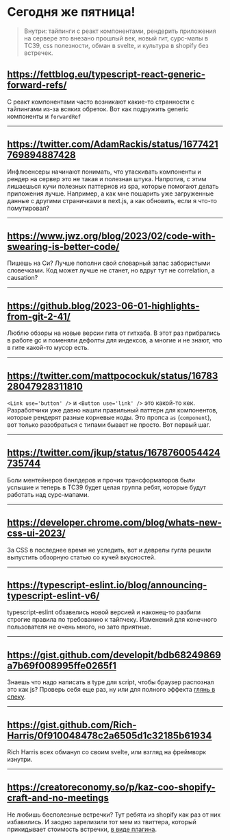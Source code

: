 # Сегодня же пятница!

> Внутри: тайпинги с реакт компонентами, рендерить приложения на сервере это внезано прошлый век, новый гит, сурс-мапы в TC39, css полезности, обман в svelte, и культура в shopify без встречек.

## https://fettblog.eu/typescript-react-generic-forward-refs/

С реакт компонентами часто возникают какие-то странности с тайпингами из-за всяких обреток. Вот как подружить generic компоненты и `forwardRef`

---

## https://twitter.com/AdamRackis/status/1677421769894887428

Инфлюенсеры начинают понимать, что утаскивать компоненты и рендер на сервер это не такая и полезная штука. Напротив, с этим лишаешься кучи полезных паттернов из spa, которые помогают делать приложения лучше. Например, а как мне пошарить уже загруженные данные с другими страничками в next.js, а как обновить, если я что-то помутировал?

---

## https://www.jwz.org/blog/2023/02/code-with-swearing-is-better-code/

Пишешь на Си? Лучше пополни свой словарный запас забористыми словечками. Код может лучше не станет, но вдруг тут не correlation, а causation?

---

## https://github.blog/2023-06-01-highlights-from-git-2-41/

Люблю обзоры на новые версии гита от гитхаба. В этот раз прибрались в работе gc и поменяли дефолты для индексов, а многие и не знают, что в гите какой-то мусор есть.

---

## https://twitter.com/mattpocockuk/status/1678328047928311810

`<Link use='button' />` и `<Button use='link' />` это какой-то кек. Разработчики уже давно нашли правильный паттерн для компонентов, которые рендерят разные корневые ноды. Это пропса `as` (`component`), вот только разобраться с типами бывает не просто. Вот первый шаг.

---

## https://twitter.com/jkup/status/1678760054424735744

Боли ментейнеров банлдеров и прочих трансформаторов были услышие и теперь в TC39 будет целая группа ребят, которые будут работать над сурс-мапами.

---

## https://developer.chrome.com/blog/whats-new-css-ui-2023/

За CSS в последнее время не уследить, вот и деврелы гугла решили выпустить обзорную статью со кучей вкусностей.

---

## https://typescript-eslint.io/blog/announcing-typescript-eslint-v6/

typescript-eslint обзавелись новой версией и наконец-то разбили строгие правила по требованию к тайпчеку. Изменений для конечного пользователя не очень много, но зато приятные.

---

## https://gist.github.com/developit/bdb68249869a7b69f008995ffe0265f1

Знаешь что надо написать в type для script, чтобы браузер распознал это как js? Проверь себя еще раз, ну или для полного эффекта [глянь в спеку](https://mimesniff.spec.whatwg.org/#javascript-mime-type).

---

## https://gist.github.com/Rich-Harris/0f910048478c2a6505d1c32185b61934

Rich Harris всех обманул со своим svelte, или взгляд на фреймворк изнутри.

---

## https://creatoreconomy.so/p/kaz-coo-shopify-craft-and-no-meetings

Не любишь бесполезные встречки? Тут ребята из shopify как раз от них избавились. И заодно зарелизили тот мем из твиттера, который прикидывает стоимость встречки, [в виде плагина](https://twitter.com/petergyang/status/1679130177819881475).
